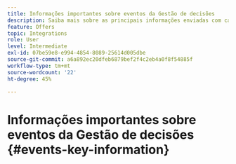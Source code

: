 ```yaml
---
title: Informações importantes sobre eventos da Gestão de decisões
description: Saiba mais sobre as principais informações enviadas com cada evento de Gerenciamento de decisões.
feature: Offers
topic: Integrations
role: User
level: Intermediate
exl-id: 07be59e8-e994-4854-8089-25614d005dbe
source-git-commit: a6a892ec20dfeb6879bef2f4c2eb4a0f8f54885f
workflow-type: tm+mt
source-wordcount: '22'
ht-degree: 45%

---
```


# Informações importantes sobre eventos da Gestão de decisões {#events-key-information}

